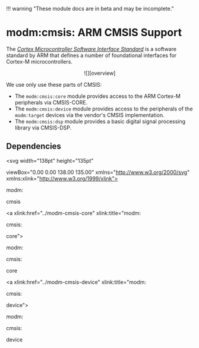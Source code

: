 !!! warning "These module docs are in beta and may be incomplete."

# modm:cmsis: ARM CMSIS Support

The [*Cortex Microcontroller Software Interface Standard*][cmsis] is a software
standard by ARM that defines a number of foundational interfaces for Cortex-M
microcontrollers.

<center>
![][overview]
</center>

We use only use these parts of CMSIS:

- The `modm:cmsis:core` module provides access to the ARM Cortex-M peripherals
  via CMSIS-CORE.
- The `modm:cmsis:device` module provides access to the peripherals of the
  `modm:target` devices via the vendor's CMSIS implementation.
- The `modm:cmsis:dsp` module provides a basic digital signal processing library
  via CMSIS-DSP.

[cmsis]: https://developer.arm.com/embedded/cmsis
[overview]: https://developer.arm.com/-/media/developer/Block%20Diagrams/CMSIS%20Diagram%20v2.png






## Dependencies

<?xml version="1.0" encoding="UTF-8" standalone="no"?>
<!DOCTYPE svg PUBLIC "-//W3C//DTD SVG 1.1//EN"
 "http://www.w3.org/Graphics/SVG/1.1/DTD/svg11.dtd">
<!-- Generated by graphviz version 2.38.0 (20140413.2041)
 -->
<!-- Title: modm:cmsis Pages: 1 -->
<svg width="138pt" height="135pt"
 viewBox="0.00 0.00 138.00 135.00" xmlns="http://www.w3.org/2000/svg" xmlns:xlink="http://www.w3.org/1999/xlink">
<g id="graph0" class="graph" transform="scale(1 1) rotate(0) translate(4 131)">
<title>modm:cmsis</title>
<polygon fill="white" stroke="none" points="-4,4 -4,-131 134,-131 134,4 -4,4"/>
<!-- modm_cmsis -->
<g id="node1" class="node"><title>modm_cmsis</title>
<polygon fill="lightgrey" stroke="black" stroke-width="2" points="93,-127 37,-127 37,-89 93,-89 93,-127"/>
<text text-anchor="middle" x="65" y="-111.8" font-family="Times New Roman,serif" font-size="14.00">modm:</text>
<text text-anchor="middle" x="65" y="-96.8" font-family="Times New Roman,serif" font-size="14.00">cmsis</text>
</g>
<!-- modm_cmsis_core -->
<g id="node2" class="node"><title>modm_cmsis_core</title>
<g id="a_node2"><a xlink:href="../modm-cmsis-core" xlink:title="modm:
cmsis:
core">
<polygon fill="lightgrey" stroke="black" points="56,-53 3.55271e-015,-53 3.55271e-015,-0 56,-0 56,-53"/>
<text text-anchor="middle" x="28" y="-37.8" font-family="Times New Roman,serif" font-size="14.00">modm:</text>
<text text-anchor="middle" x="28" y="-22.8" font-family="Times New Roman,serif" font-size="14.00">cmsis:</text>
<text text-anchor="middle" x="28" y="-7.8" font-family="Times New Roman,serif" font-size="14.00">core</text>
</a>
</g>
</g>
<!-- modm_cmsis_core&#45;&gt;modm_cmsis -->
<g id="edge1" class="edge"><title>modm_cmsis_core&#45;&gt;modm_cmsis</title>
<path fill="none" stroke="black" d="M39.9107,-53.0919C43.84,-61.5347 48.2256,-70.9577 52.2173,-79.5345"/>
<polygon fill="black" stroke="black" points="49.1187,-81.1717 56.5115,-88.7611 55.4651,-78.218 49.1187,-81.1717"/>
</g>
<!-- modm_cmsis_device -->
<g id="node3" class="node"><title>modm_cmsis_device</title>
<g id="a_node3"><a xlink:href="../modm-cmsis-device" xlink:title="modm:
cmsis:
device">
<polygon fill="lightgrey" stroke="black" points="130,-53 74,-53 74,-0 130,-0 130,-53"/>
<text text-anchor="middle" x="102" y="-37.8" font-family="Times New Roman,serif" font-size="14.00">modm:</text>
<text text-anchor="middle" x="102" y="-22.8" font-family="Times New Roman,serif" font-size="14.00">cmsis:</text>
<text text-anchor="middle" x="102" y="-7.8" font-family="Times New Roman,serif" font-size="14.00">device</text>
</a>
</g>
</g>
<!-- modm_cmsis_device&#45;&gt;modm_cmsis -->
<g id="edge2" class="edge"><title>modm_cmsis_device&#45;&gt;modm_cmsis</title>
<path fill="none" stroke="black" d="M90.0893,-53.0919C86.16,-61.5347 81.7744,-70.9577 77.7827,-79.5345"/>
<polygon fill="black" stroke="black" points="74.5349,-78.218 73.4885,-88.7611 80.8813,-81.1717 74.5349,-78.218"/>
</g>
</g>
</svg>

